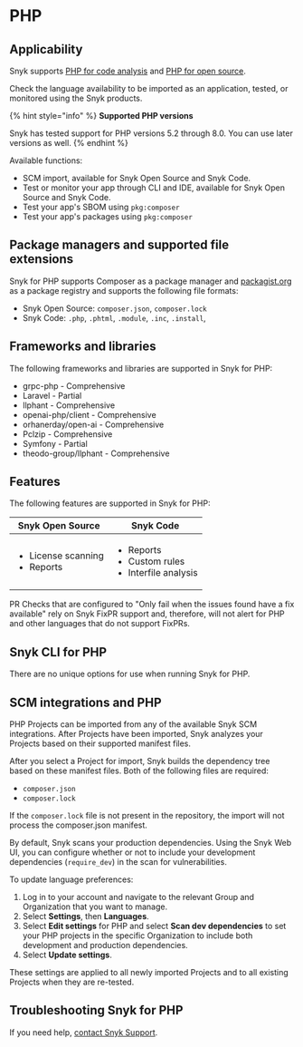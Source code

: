 # PHP

## Applicability

Snyk supports [PHP for code analysis](php-for-code-analysis.md) and [PHP for open source](php-for-open-source.md).

Check the language availability to be imported as an application, tested, or monitored using the Snyk products.

{% hint style="info" %}
**Supported PHP versions**

Snyk has tested support for PHP versions 5.2 through 8.0. You can use later versions as well.
{% endhint %}

Available functions:

* SCM import, available for Snyk Open Source and Snyk Code.
* Test or monitor your app through CLI and IDE, available for Snyk Open Source and Snyk Code.
* Test your app's SBOM using `pkg:composer`
* Test your app's packages using `pkg:composer`

## Package managers and supported file extensions

Snyk for PHP supports Composer as a package manager and [packagist.org](https://packagist.org/) as a package registry and supports the following file formats:

* Snyk Open Source: `composer.json`, `composer.lock`
* Snyk Code: `.php`, `.phtml`, `.module`, `.inc`, `.install`,

## Frameworks and libraries

The following frameworks and libraries are supported in Snyk for PHP:

* grpc-php - Comprehensive
* Laravel - Partial
* llphant - Comprehensive
* openai-php/client - Comprehensive
* orhanerday/open-ai - Comprehensive
* Pclzip - Comprehensive
* Symfony - Partial
* theodo-group/llphant - Comprehensive

## Features

The following features are supported in Snyk for PHP:

| Snyk Open Source                                   | Snyk Code                                                                 |
| -------------------------------------------------- | ------------------------------------------------------------------------- |
| <ul><li>License scanning</li><li>Reports</li></ul> | <ul><li>Reports</li><li>Custom rules</li><li>Interfile analysis</li></ul> |

PR Checks that are configured to "Only fail when the issues found have a fix available" rely on Snyk FixPR support and, therefore, will not alert for PHP and other languages that do not support FixPRs.

## Snyk CLI for PHP

There are no unique options for use when running Snyk for PHP.

## SCM integrations and PHP

PHP Projects can be imported from any of the available Snyk SCM integrations. After Projects have been imported, Snyk analyzes your Projects based on their supported manifest files.

After you select a Project for import, Snyk builds the dependency tree based on these manifest files. Both of the following files are required:

* `composer.json`
* `composer.lock`

If the `composer.lock` file is not present in the repository, the import will not process the composer.json manifest.

By default, Snyk scans your production dependencies. Using the Snyk Web UI, you can configure whether or not to include your development dependencies (`require_dev`) in the scan for vulnerabilities.

To update language preferences:

1. Log in to your account and navigate to the relevant Group and Organization that you want to manage.
2. Select **Settings**, then **Languages**.
3. Select **Edit settings** for PHP and select **Scan dev dependencies** to set your PHP projects in the specific Organization to include both development and production dependencies.
4. Select **Update settings**.

These settings are applied to all newly imported Projects and to all existing Projects when they are re-tested.

## Troubleshooting Snyk for PHP

If you need help, [contact Snyk Support](https://support.snyk.io).
